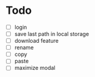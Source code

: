 # Todo

- [ ] login
- [ ] save last path in local storage
- [ ] download feature
- [ ] rename
- [ ] copy
- [ ] paste
- [ ] maximize modal
